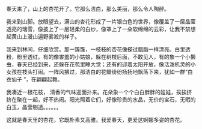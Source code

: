 春天来了，山上的杏花开了。它那么洁白，那么美丽，那么令人陶醉。

我来到山脚。放眼望去，满山的杏花形成了一片银白色的世界，像覆盖了一层晶莹透亮的瑞雪，像披上了一层轻柔的白纱，像罩上了一朵软绵绵的云彩，让我不禁想起黄山上漫山遍野雾淞的样子。

我来到林间，仔细欣赏。那一簇簇，一枝枝的杏花像搽过胭脂一样漂亮。白里透粉，粉里透红。有的像害羞的小姑娘，躲在树枝后面，不敢见人，有的象一个小懒虫，春天已经到来，还躲在花苞里睡大觉；还有的迎着太阳开放，像活泼机灵的小女孩在枝头打闹。一阵风拂过，那洁白的花瓣纷纷扬扬地飘落下来，犹如一群“白衣仙子 ”，在翩翩起舞。

我凑近一根花枝， 清香的气味迎面扑来。花朵象一个个白白胖胖的娃娃，挨挨挤挤在聚在一起，好不热闹。阳光照着它们，好像珍贵的水晶，无价的宝石，无暇的白玉，晶莹剔透。。。。。。

这就是春天里的杏花，它既朴素又高雅。我爱春天，更爱这婀娜多姿的杏花。

